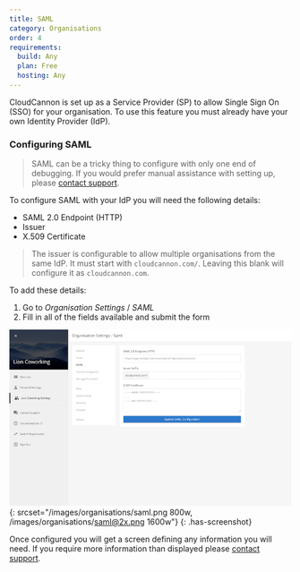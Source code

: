 ```yaml
---
title: SAML
category: Organisations
order: 4
requirements:
  build: Any
  plan: Free
  hosting: Any
---
```


CloudCannon is set up as a Service Provider (SP) to allow Single Sign On (SSO) for your organisation. To use this feature you must already have your own Identity Provider (IdP).


### Configuring SAML

> SAML can be a tricky thing to configure with only one end of debugging. If you would prefer manual assistance with setting up, please [contact support](mailto:support@cloudcannon.com).

To configure SAML with your IdP you will need the following details:

- SAML 2.0 Endpoint (HTTP)
- Issuer
- X.509 Certificate

> The issuer is configurable to allow multiple organisations from the same IdP. It must start with `cloudcannon.com/`. Leaving this blank will configure it as `cloudcannon.com`.

To add these details:

1. Go to *Organisation Settings* / *SAML*
2. Fill in all of the fields available and submit the form

![The Details form in the Organisation Settings](/images/organisations/saml.png){: srcset="/images/organisations/saml.png 800w, /images/organisations/saml@2x.png 1600w"}
{: .has-screenshot}

Once configured you will get a screen defining any information you will need. If you require more information than displayed please [contact support](mailto:support@cloudcannon.com).